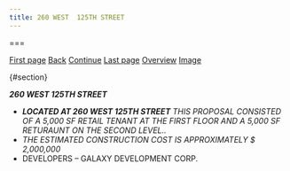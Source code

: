 ```yaml
---
title: 260 WEST  125TH STREET 
---
```


===

[First page](text0.html) [Back](text10.html) [Continue](text12.html)
[Last page](text12.html) [Overview](praxis-02-19-16.html)
[Image](img11.html)

  

 {#section}

***260 WEST 125TH STREET***

-   ***LOCATED AT 260 WEST 125TH STREET** THIS PROPOSAL CONSISTED OF A
    5,000 SF RETAIL TENANT AT THE FIRST FLOOR AND A 5,000 SF RETURAUNT
    ON THE SECOND LEVEL..*
-   *THE ESTIMATED CONSTRUCTION COST IS APPROXIMATELY $ 2,000,000*
-   DEVELOPERS – GALAXY DEVELOPMENT CORP.
